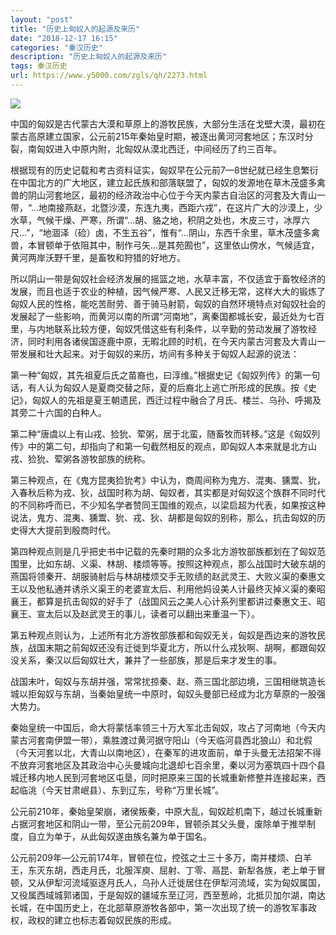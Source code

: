 ```yaml
---
layout: "post"
title: "历史上匈奴人的起源及来历"
date: "2018-12-17 16:15"
categories: "秦汉历史"
description: "历史上匈奴人的起源及来历"
tags: 秦汉历史
url: https://www.y5000.com/zgls/qh/2273.html
---
```






[![](https://img.y5000.com/uploads/allimg/160408/4-16040R34505602.jpg)](https://www.y5000.com)

中国的匈奴是古代蒙古大漠和草原上的游牧民族，大部分生活在戈壁大漠，最初在蒙古高原建立国家，公元前215年秦始皇时期，被逐出黄河河套地区；东汉时分裂，南匈奴进入中原内附，北匈奴从漠北西迁，中间经历了约三百年。

根据现有的历史记载和考古资料证实，匈奴早在公元前7—8世纪就已经生息繁衍在中国北方的广大地区，建立起氏族和部落联盟了，匈奴的发源地在草木茂盛多禽兽的阴山河套地区，最初的经济政治中心位于今天内蒙古自治区的河套及大青山一带，“…地南接燕赵，北暨沙漠，东连九夷，西距六戎”，在这片广大的沙漠上，少水草，气候干燥、严寒，所谓“…胡、貉之地，积阴之处也，木皮三寸，冰厚六尺…”，“地涸泽（硷）卤，不生五谷”，惟有“…阴山，东西千余里，草木茂盛多禽兽，本冒顿单于依阻其中，制作弓矢…是其苑囿也”，这里依山傍水，气候适宜，黄河两岸沃野千里，是畜牧和狩猎的好地方。

所以阴山一带是匈奴社会经济发展的摇篮之地，水草丰富，不仅适宜于畜牧经济的发展，而且也适于农业的种植，因气候严寒、人民又迁移无常，这样大大的锻炼了匈奴人民的性格，能吃苦耐劳、善于骑马射箭，匈奴的自然环境特点对匈奴社会的发展起了一些影响，而黄河以南的所谓“河南地”，离秦国都城长安，最近处为七百里，与内地联系比较方便，匈奴凭借这些有利条件，以辛勤的劳动发展了游牧经济，同时利用各诸侯国逐鹿中原，无暇北顾的时机，在今天内蒙古河套及大青山一带发展和壮大起来。对于匈奴的来历，坊间有多种关于匈奴人起源的说法：

第一种“匈奴，其先祖夏后氏之苗裔也，曰淳维。”根据史记《匈奴列传》的第一句话，有人认为匈奴人是夏商交替之际，夏的后裔北上逃亡所形成的民族。按《史记》，匈奴人的先祖是夏王朝遗民，西迁过程中融合了月氏、楼兰、乌孙、呼揭及其旁二十六国的白种人。

第二种“唐虞以上有山戎、猃狁、荤粥，居于北蛮，随畜牧而转移。”这是《匈奴列传》中的第二句，却指向了和第一句截然相反的观点，即匈奴人本来就是北方山戎、猃狁、荤粥各游牧部族的统称。

第三种观点，在《鬼方昆夷猃狁考》中认为，商周间称为鬼方、混夷、獯鬻、狁，入春秋后称为戎、狄，战国时称为胡、匈奴者，其实都是对匈奴这个族群不同时代的不同称呼而已，不少知名学者赞同王国维的观点，以梁启超为代表，如果按这种说法，鬼方、混夷、獯鬻、狁、戎、狄、胡都是匈奴的别称，那么，抗击匈奴的历史得大大提前到殷商时代。

第四种观点则是几乎把史书中记载的先秦时期的众多北方游牧部族都划在了匈奴范围里，比如东胡、义渠、林胡、楼烦等等。按照这种观点，那么战国时大破东胡的燕国将领秦开、胡服骑射后与林胡楼烦交手无败绩的赵武灵王、大败义渠的秦惠文王以及他私通并诱杀义渠王的老婆宣太后、利用他妈设美人计最终灭掉义渠的秦昭襄王，都算是抗击匈奴的好手了（战国风云之美人心计系列里都讲过秦惠文王、昭襄王、宣太后以及赵武灵王的事儿，读者可以翻出来重温一下）。

第五种观点则认为，上述所有北方游牧部族都和匈奴无关，匈奴是西边来的游牧民族，战国末期之前匈奴还没有迁徙到华夏北方，所以什么戎狄啊、胡啊，都跟匈奴没关系，秦汉以后匈奴壮大，兼并了一些部族，那是后来才发生的事。

战国末叶，匈奴与东胡并强，常常扰掠秦、赵、燕三国北部边境，三国相继筑造长城以拒匈奴与东胡，当秦始皇统一中原时，匈奴头曼部已经成为北方草原的一股强大势力。

秦始皇统一中国后，命大将蒙恬率领三十万大军北击匈奴，攻占了河南地（今天内蒙古河套南伊盟一带），乘胜渡过黄河据守阳山（今天临河县西北狼山）和北假（今天河套以北，大青山以南地区），在秦军的进攻面前，单于头曼无法招架不得不放弃河套地区及其政治中心头曼城向北退却七百余里，秦以河为塞筑四十四个县城迁移内地人民到河套地区屯垦，同时把原来三国的长城重新修整并连接起来，西起临洮（今天甘肃岷县）、东到辽东，号称“万里长城”。

公元前210年，秦始皇架崩，诸侯叛秦，中原大乱，匈奴趁机南下，越过长城重新占据河套地区和阴山一带，至公元前209年，冒顿杀其父头曼，废除单于推举制度，自立为单于，从此匈奴遂由族名兼为单于国名。

公元前209年—公元前174年，冒顿在位，控弦之士三十多万，南并楼烦、白羊王，东灭东胡，西走月氏，北服浑庾、屈射、丁零、鬲昆、新犁各族，老上单于冒顿，又从伊犁河流域驱逐月氏人，乌孙人迁徙居住在伊犁河流域，实为匈奴属国，又役属西域城郭诸国，于是匈奴的疆域东至辽河，西至葱岭，北抵贝加尔湖，南达长城，在中国历史上，在北部草原游牧各部中，第一次出现了统一的游牧军事政权，政权的建立也标志着匈奴民族的形成。

